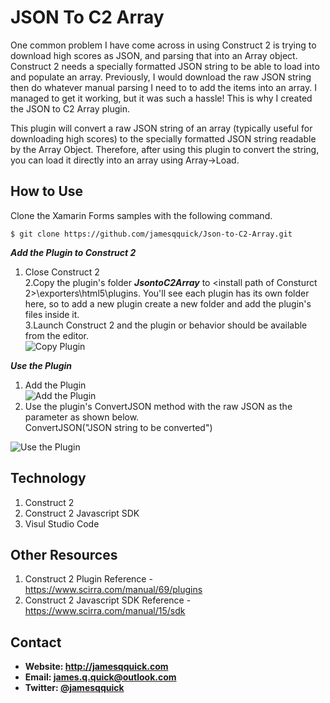 **JSON To C2 Array**
======
One common problem I have come across in using Construct 2 is trying to download high scores as JSON, and parsing that into an Array object.  Construct 2 needs a specially formatted JSON string to be able to load into and populate an array.  Previously, I would download the raw JSON string then do whatever manual parsing I need to to add the items into an array. I managed to get it working, but it was such a hassle!  This is why I created the JSON to C2 Array plugin.

This plugin will convert a raw JSON string of an array (typically useful for downloading high scores) to the specially formatted JSON string readable by the Array Object.  Therefore, after using this plugin to convert the string, you can load it directly into an array using Array->Load.

## **How to Use**

Clone the Xamarin Forms samples with the following command.

```$ git clone https://github.com/jamesqquick/Json-to-C2-Array.git ```

***Add the Plugin to Construct 2***  
1. Close Construct 2  
2.Copy the plugin's folder ***JsontoC2Array*** to <install path of Consturct 2>\exporters\html5\plugins. You'll see each plugin has its own folder here, so to add a new plugin create a new folder and add the plugin's files inside it.  
3.Launch Construct 2 and the plugin or behavior should be available from the editor.  
![Copy Plugin](https://raw.githubusercontent.com/jamesqquick/Json-to-C2-Array/master/Screenshots/CopyPlugin.PNG)  

***Use the Plugin***  
1. Add the Plugin  
![Add the Plugin](https://raw.githubusercontent.com/jamesqquick/Json-to-C2-Array/master/Screenshots/SelectPlugin.PNG)  
2. Use the plugin's ConvertJSON method with the raw JSON as the parameter as shown below.  
  ConvertJSON("JSON string to be converted")  

![Use the Plugin](https://raw.githubusercontent.com/jamesqquick/Json-to-C2-Array/master/Screenshots/Usage.PNG)  


## **Technology**

 1. Construct 2
 2. Construct 2 Javascript SDK
 3. Visul Studio Code


## **Other Resources**
1. Construct 2 Plugin Reference - https://www.scirra.com/manual/69/plugins
2. Construct 2 Javascript SDK Reference - https://www.scirra.com/manual/15/sdk

## **Contact** ##
* **Website: http://jamesqquick.com**
* **Email: james.q.quick@outlook.com**
* **Twitter: [@jamesqquick](https:**//**twitter.com/jamesqquick)** 


